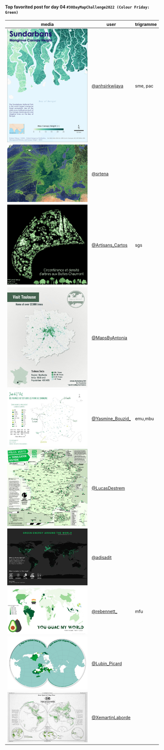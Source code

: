 #### Top favorited post for day 04 `#30DayMapChallenge2022 (Colour Friday: Green)`
| media | user | trigramme |
|-------|------|-----------|
| ![image](../uploads/7d647b3e5b37f0f748425ae2c669338e/image.png) | [@anhsirkwijaya](https://twitter.com/anhsirkwijaya/status/1588590858508853248) | sme, pac |
| ![image](../uploads/78fa6925c20bcacb15f6aa5fa94a36aa/image.png) | [@srtena](https://twitter.com/srtena/status/1588574014863134725) |  |
| ![image](../uploads/390e64356659623a21951b0eecb12675/image.png) | [@Artisans_Cartos](https://twitter.com/Artisans_Cartos/status/1588516412720664576) | sgs |
| ![image](../uploads/df6634757e6c0bc689db3fc9ef19b2d9/image.png) | [@MapsByAntonia](https://twitter.com/MapsByAntonia/status/1588449949280538624) |  |
| ![image](../uploads/50f666ef56c5cbf521ec61d3656d9669/image.png) | [@Yasmine_Bouzid\_](https://twitter.com/Yasmine_Bouzid\_/status/1588445380416798721) | emu,mbu |
| ![image](../uploads/61173064f2873e39aee50f491cbdf353/image.png) | [@LucasDestrem](https://twitter.com/LucasDestrem/status/1588442933044580352) |  |
| ![image](../uploads/f0a783a4e66390d8abcc08ace8abe8a5/image.png) | [@adisadit](https://twitter.com/adisadit/status/1588746402687254528) |  |
| ![image](../uploads/b7f444da7bbbc2e72614d3aeed63740f/image.png) | [@rebennett\_](https://twitter.com/rebennett\_/status/1588582550079164418) | mfu |
| ![image](../uploads/771fefc597049ea8fa8db3b020308a93/image.png) | [@Lubin_Picard](https://twitter.com/Lubin_Picard/status/1588418264161394688) |  |
| ![image](../uploads/a6ea28673fb84cd7c44251a901b8e312/image.png) | [@XemartinLaborde](https://twitter.com/XemartinLaborde/status/1588452631109853186) |  |


